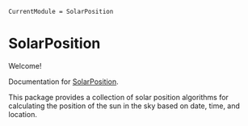 ```@meta
CurrentModule = SolarPosition
```

# SolarPosition

Welcome!

Documentation for [SolarPosition](https://github.com/JuliaSolarPV/SolarPosition.jl).

This package provides a collection of solar position algorithms for calculating the
position of the sun in the sky based on date, time, and location.
